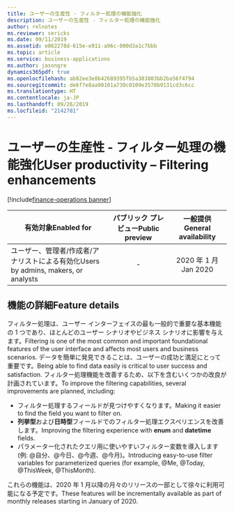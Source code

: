```yaml
---
title: ユーザーの生産性 - フィルター処理の機能強化
description: ユーザーの生産性 - フィルター処理の機能強化
author: relnotes
ms.reviewer: sericks
ms.date: 09/11/2019
ms.assetid: e862278d-615e-e911-a96c-000d3a1c7bbb
ms.topic: article
ms.service: business-applications
ms.author: jasongre
dynamics365pdf: true
ms.openlocfilehash: ab82ee3e8b42689395fb5a383803bb2ba56f4794
ms.sourcegitcommit: de6f7e8aa90101a730c0109e3578b9131cd3c6cc
ms.translationtype: HT
ms.contentlocale: ja-JP
ms.lasthandoff: 09/26/2019
ms.locfileid: "2142781"
---
```

# <a name="user-productivity--filtering-enhancements"></a><span data-ttu-id="77eed-103">ユーザーの生産性 - フィルター処理の機能強化</span><span class="sxs-lookup"><span data-stu-id="77eed-103">User productivity – Filtering enhancements</span></span>
[!include[finance-operations banner](../includes/finance-operations.md)]

| <span data-ttu-id="77eed-104">有効対象</span><span class="sxs-lookup"><span data-stu-id="77eed-104">Enabled for</span></span>    |  <span data-ttu-id="77eed-105">パブリック プレビュー</span><span class="sxs-lookup"><span data-stu-id="77eed-105">Public preview</span></span> | <span data-ttu-id="77eed-106">一般提供</span><span class="sxs-lookup"><span data-stu-id="77eed-106">General availability</span></span> | 
| ---------- | :----------: |:----------: |
|<span data-ttu-id="77eed-107">ユーザー、管理者/作成者/アナリストによる有効化</span><span class="sxs-lookup"><span data-stu-id="77eed-107">Users by admins, makers, or analysts</span></span>|-| <span data-ttu-id="77eed-108">2020 年 1 月</span><span class="sxs-lookup"><span data-stu-id="77eed-108">Jan 2020</span></span>|






## <a name="feature-details"></a><span data-ttu-id="77eed-109">機能の詳細</span><span class="sxs-lookup"><span data-stu-id="77eed-109">Feature details</span></span>
<!--feature detail start -->
<span data-ttu-id="77eed-110">フィルター処理は、ユーザー インターフェイスの最も一般的で重要な基本機能の 1 つであり、ほとんどのユーザー シナリオやビジネス シナリオに影響を与えます。</span><span class="sxs-lookup"><span data-stu-id="77eed-110">Filtering is one of the most common and important foundational features of the user interface and affects most users and business scenarios.</span></span> <span data-ttu-id="77eed-111">データを簡単に発見できることは、ユーザーの成功と満足にとって重要です。</span><span class="sxs-lookup"><span data-stu-id="77eed-111">Being able to find data easily is critical to user success and satisfaction.</span></span> <span data-ttu-id="77eed-112">フィルター処理機能を改善するため、以下を含むいくつかの改良が計画されています。</span><span class="sxs-lookup"><span data-stu-id="77eed-112">To improve the filtering capabilities, several improvements are planned, including:</span></span> 

-  <span data-ttu-id="77eed-113">フィルター処理するフィールドが見つけやすくなります。</span><span class="sxs-lookup"><span data-stu-id="77eed-113">Making it easier to find the field you want to filter on.</span></span>
-  <span data-ttu-id="77eed-114">**列挙型**および**日時型**フィールドでのフィルター処理エクスペリエンスを改善します。</span><span class="sxs-lookup"><span data-stu-id="77eed-114">Improving the filtering experience with **enum** and **datetime** fields.</span></span> 
-  <span data-ttu-id="77eed-115">パラメーター化されたクエリ用に使いやすいフィルター変数を導入します (例: \@自分、\@今日、\@今週、\@今月)。</span><span class="sxs-lookup"><span data-stu-id="77eed-115">Introducing easy-to-use filter variables for parameterized queries (for example, \@Me, \@Today, \@ThisWeek, \@ThisMonth).</span></span> 

<span data-ttu-id="77eed-116">これらの機能は、2020 年 1 月以降の月々のリリースの一部として徐々に利用可能になる予定です。</span><span class="sxs-lookup"><span data-stu-id="77eed-116">These features will be incrementally available as part of monthly releases starting in January of 2020.</span></span>
<!--feature detail end -->











